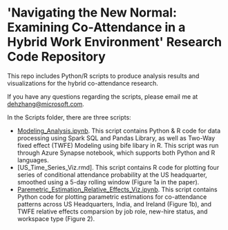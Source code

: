 # 'Navigating the New Normal: Examining Co-Attendance in a Hybrid Work Environment' Research Code Repository

This repo includes Python/R scripts to produce analysis results and visualizations for the hybrid co-attendance research. 

If you have any questions regarding the scripts, please email me at dehzhang@microsoft.com. 

In the Scripts folder, there are three scripts:
  * [Modeling_Analysis.ipynb](https://github.com/dehaoterryzhang/Co-Attendance-Hybrid/blob/main/Scripts/Modeling_Analysis.ipynb). This script contains Python & R code for data processing using Spark SQL and Pandas Library, as well as Two-Way fixed effect (TWFE) Modeling using bife libary in R. This script was run through Azure Synapse notebook, which supports both Python and R languages.
  * [US_Time_Series_Viz.rmd]. This script contains R code for plotting four series of conditional attendance probability at the US headquarter, smoothed
using a 5-day rolling window (Figure 1a in the paper).
  * [Paremetric_Estimation_Relative_Effects_Viz.ipynb](https://github.com/dehaoterryzhang/Co-Attendance-Hybrid/blob/main/Scripts/Parametric_Estimation_Relative_Effects_Viz.ipynb). This script contains Python code for plotting parametric estimations for co-attendance patterns across US Headquarters, India, and Ireland (Figure 1b), and TWFE relative effects comparsion by job role, new-hire status, and workspace type (Figure 2).
